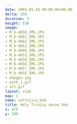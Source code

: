 ```yaml
---
date: 2003-05-18 00:00:00+00:00
delta: 250
duration: 3
height: 530
image:
- M_6-4658_IMG.JPG
- M_6-4661_IMG.JPG
- M_6-4662_IMG.JPG
- M_6-4652_IMG.JPG
- M_6-4660_IMG.JPG
- M_6-4653_IMG.JPG
- M_6-4659_IMG.JPG
- M_6-4656_IMG.JPG
- M_6-4657_IMG.JPG
- M_6-4658_IMG.JPG
- mapgps.jpg
- path_1.gif
- alt.gif
layout: stub
map: 1
name: svTrojica_Dob
title: Holy Trinity above Dob
x: 475
y: 109
---
```

